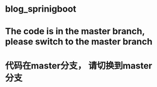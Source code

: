 # blog_sprinigboot
# The code is in the master branch, please switch to the master branch
# 代码在master分支， 请切换到master分支
